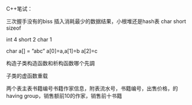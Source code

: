 C++笔试：

三次握手没有的biss
插入消耗最少的数据结果，小根堆还是hash表
char short sizeof

int 4   	short 2	char 1

char a[]  = ”abc” a[0]=a,a[1]=b a[2]=c

构造子类构造函数和析构函数哪个先調



子类的虚函数重载



两个表主表书籍编号书籍作家信息，附表流水号，书籍编号，出售价格，的having group，销售额前10的作家，销售前十书籍